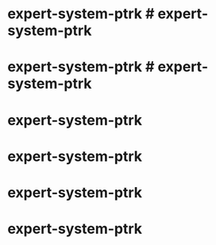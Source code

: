 # expert-system-ptrk # expert-system-ptrk
# expert-system-ptrk # expert-system-ptrk
# expert-system-ptrk
# expert-system-ptrk
# expert-system-ptrk
# expert-system-ptrk
